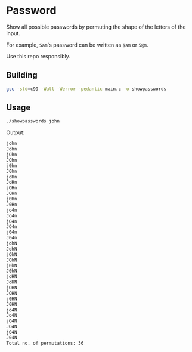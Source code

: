 # Password

Show all possible passwords by permuting the shape of the letters of the input.

For example, `Sam`'s password can be written as `$am` or `5@m`.

Use this repo responsibly.

## Building

```bash
gcc -std=c99 -Wall -Werror -pedantic main.c -o showpasswords
```

## Usage

```bash
./showpasswords john
```

Output:

```txt
john
John
jOhn
JOhn
j0hn
J0hn
joHn
JoHn
jOHn
JOHn
j0Hn
J0Hn
jo4n
Jo4n
jO4n
JO4n
j04n
J04n
johN
JohN
jOhN
JOhN
j0hN
J0hN
joHN
JoHN
jOHN
JOHN
j0HN
J0HN
jo4N
Jo4N
jO4N
JO4N
j04N
J04N
Total no. of permutations: 36
```
